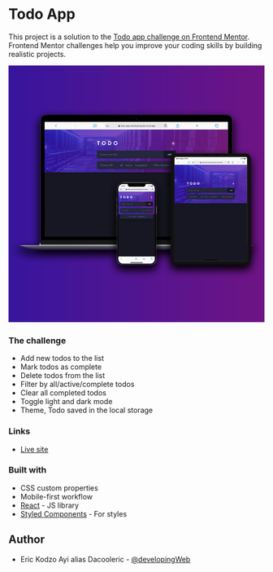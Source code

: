 # Todo App

This project is a solution to the [Todo app challenge on Frontend Mentor](https://www.frontendmentor.io/challenges/todo-app-Su1_KokOW). Frontend Mentor challenges help you improve your coding skills by building realistic projects.

![](./src/assets/images/todoApp.png)

### The challenge

- Add new todos to the list
- Mark todos as complete
- Delete todos from the list
- Filter by all/active/complete todos
- Clear all completed todos
- Toggle light and dark mode
- Theme, Todo saved in the local storage
<!-- - Drag and drop to reorder items on the list -->

### Links

- [Live site](https://dacooleric-todo-app.netlify.app/)

### Built with

- CSS custom properties
- Mobile-first workflow
- [React](https://reactjs.org/) - JS library
- [Styled Components](https://styled-components.com/) - For styles

## Author

- Eric Kodzo Ayi alias Dacooleric - [@developingWeb](https://dacooleric.netlify.app/)
